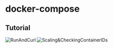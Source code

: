 # docker-compose
## Tutorial
![RunAndCurl](https://github.com/Finneyyy/docker-compose/blob/main/tutorial/compose-up-and-curl.PNG)
![Scaling&CheckingContainerIDs](https://github.com/Finneyyy/docker-compose/blob/main/tutorial/checking-if-docker-compose-changes-containers-when-scaling.PNG)
